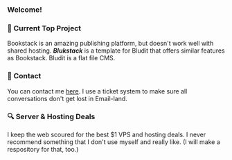 <!-- **GracefulForm/gracefulform** is a ✨ _special_ ✨ repository because its `README.md` (this file) appears on your GitHub profile. -->
### Welcome!

### 🔨 Current Top Project
Bookstack is an amazing publishing platform, but doesn't work well with shared hosting. ***Blukstack*** is a template for Bludit that offers similar features as Bookstack. Bludit is a flat file CMS.

### 💬 Contact
You can contact me [here](https://gracefulform.com/support). I use a ticket system to make sure all conversations don't get lost in Email-land.

### 🔍 Server & Hosting Deals
I keep the web scoured for the best $1 VPS and hosting deals. I never recommend something that I don't use myself and really like. (I will make a respository for that, too.)
